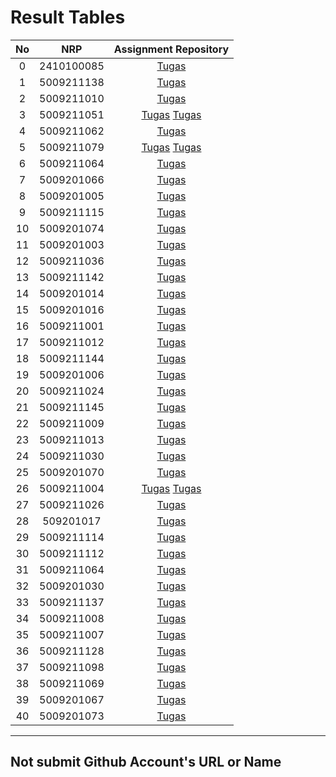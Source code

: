 # Result Tables

| No | NRP |Assignment Repository |
|:--:|:---:|:--------------------:|
|0| 2410100085 | [Tugas](https://github.com/mekatronik-achmadi/tugas-sinyal/tree/main/Tugas_Python_2) |
|1| 5009211138 | [Tugas](https://github.com/muhammadrifan2828/tugas-sinyal-2) |
|2| 5009211010 | [Tugas](https://github.com/gap125/Tugas2Sinyal) |
|3| 5009211051 | [Tugas](https://github.com/bensmtpng/TugasSinyal2) [Tugas](https://github.com/bensmtpng/TugasSinyal3) |
|4| 5009211062 | [Tugas](https://github.com/lavarrezel/tugas-sinyal-2) |
|5| 5009211079 | [Tugas](https://github.com/Nonaminggumerah/TUGAS-2-Konvolusi) [Tugas](https://github.com/Nonaminggumerah/Tugas-3) |
|6| 5009211064 | [Tugas](https://github.com/OscarID/Tugas-Sinyal-Phyton-2#tugas-sinyal-phyton-2) |
|7| 5009201066 | [Tugas](https://github.com/FarrelFasyaWisnugroho/Tugas-2-Sinyal-dan-Optimisasi) |
|8| 5009201005 | [Tugas](https://github.com/dzakyadlh/1D-Convolution) |
|9| 5009211115 | [Tugas](https://github.com/WendyWibowo05/Tugas2Sinyal) |
|10| 5009201074 | [Tugas](https://github.com/ammarmuzhaffar/Tugas-2-PSO) |
|11| 5009201003 | [Tugas](https://github.com/farelmuzakky/tugas2_pso) |
|12| 5009211036 | [Tugas](https://github.com/haninsyamsi036/Signal-Course/tree/main/Signal-Project-3) |
|13| 5009211142 | [Tugas](https://github.com/Pradipta07/Tugas-2-Sinyal/blob/main/Result.md) |
|14| 5009201014 | [Tugas](https://github.com/Aesir39/Tugas_PSO) |
|15| 5009201016 | [Tugas](http://github.com/rakamusalim/Tugas-2-Sinyal) |
|16| 5009211001 | [Tugas](https://github.com/RafiAndro/Tugas-2) |
|17| 5009211012 | [Tugas](https://github.com/Alfonsus-Enrico/TugasSinyal/tree/master/Tugas_2) |
|18| 5009211144 | [Tugas](https://github.com/JulioMaulana/Tugas-2-Phyton/tree/main) |
|19| 5009201006 | [Tugas](https://github.com/lazuraihan/tugas-sinyal/tree/main/Tugas_Python_2.) |
|20| 5009211024 | [Tugas](https://github.com/rezira24/Tugas_Python_2) |
|21| 5009211145 | [Tugas](https://github.com/Dhimmmmr/Sinyal-2/tree/master) |
|22| 5009211009 | [Tugas](https://github.com/Azhrella/Tugas-PSO2) |
|23| 5009211013 | [Tugas](https://github.com/diditpradipta/Tugas-2) |
|24| 5009211030 | [Tugas](https://github.com/ArifWardana/lnltegraloftugas2) |
|25| 5009201070 | [Tugas](https://github.com/FranciscoReza/TUGAS-2) |
|26| 5009211004 | [Tugas](https://github.com/MAkbarMZ/Tugas2PSO) [Tugas](https://github.com/MAkbarMZ/TugasPakDhany/tree/main) |
|27| 5009211026 | [Tugas](https://github.com/FerdikaPradana/Tugas_Programing_Sinyal_2) |
|28| 509201017 | [Tugas](https://github.com/fahmifitraa/Tugas-2-Sinyal) |
|29| 5009211114 | [Tugas](https://github.com/harrytherzaghy/Tugas-PSO) |
|30| 5009211112 | [Tugas](https://github.com/Zanarkandd/Tugas-Sinyal---Konvolusi/tree/main) |
|31| 5009211064 | [Tugas](https://github.com/OscarID/Tugas-Sinyal-FFT) |
|32| 5009201030 | [Tugas](https://github.com/dheatirtaa/tugas-PSO/tree/main/TUGAS%20PSO%202) |
|33| 5009211137 | [Tugas](https://github.com/rsydfddn/tugas_sinyal_2) |
|34| 5009211008 | [Tugas](https://github.com/virgi005/tugas-Sinyal) |
|35| 5009211007 | [Tugas](https://github.com/ITStudent123/Tugas-Sinyal-2) |
|36| 5009211128 | [Tugas](https://github.com/RizkiAkbar12/tugasFTPakDhany) |
|37| 5009211098 | [Tugas](https://github.com/Syahrulwhyd/Tugas-Signal-dari-Pak-dhanny) |
|38| 5009211069 | [Tugas](https://github.com/AdamM1-36/tugas-sinyal/tree/main/Tugas-2) |
|39| 5009201067 | [Tugas](https://github.com/fionasiahaya/tugas-python-2) |
|40| 5009201073 | [Tugas](https://github.com/azzahrns/tugas-sinyal-) |

---

## Not submit Github Account's URL or Name
